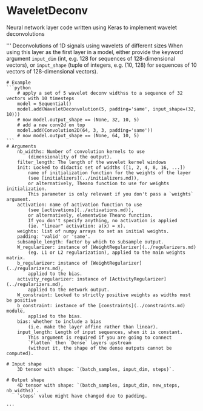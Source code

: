 # WaveletDeconv
Neural network layer code written using Keras to implement wavelet deconvolutions

'''
    Deconvolutions of 1D signals using wavelets of different sizes
    When using this layer as the first layer in a model,
    either provide the keyword argument `input_dim`
    (int, e.g. 128 for sequences of 128-dimensional vectors),
    or `input_shape` (tuple of integers, e.g. (10, 128) for sequences
    of 10 vectors of 128-dimensional vectors).
    
    # Example
    ```python
        # apply a set of 5 wavelet deconv widthss to a sequence of 32 vectors with 10 timesteps
        model = Sequential()
        model.add(WaveletDeconvolution(5, padding='same', input_shape=(32, 10)))
        # now model.output_shape == (None, 32, 10, 5)
        # add a new conv2d on top
        model.add(Convolution2D(64, 3, 3, padding='same'))
        # now model.output_shape == (None, 64, 10, 5)
    ```
    # Arguments
        nb_widths: Number of convolution kernels to use
            (dimensionality of the output).
        filter_length: The length of the wavelet kernel windows            
        init: Locked to didactic set of widths ([1, 2, 4, 8, 16, ...]) 
            name of initialization function for the weights of the layer
            (see [initializers](../initializers.md)),
            or alternatively, Theano function to use for weights initialization.
            This parameter is only relevant if you don't pass a `weights` argument.
        activation: name of activation function to use
            (see [activations](../activations.md)),
            or alternatively, elementwise Theano function.
            If you don't specify anything, no activation is applied
            (ie. "linear" activation: a(x) = x).
        weights: list of numpy arrays to set as initial weights.
        padding: 'valid' or 'same'.
        subsample_length: factor by which to subsample output.
        W_regularizer: instance of [WeightRegularizer](../regularizers.md)
            (eg. L1 or L2 regularization), applied to the main weights matrix.
        b_regularizer: instance of [WeightRegularizer](../regularizers.md),
            applied to the bias.
        activity_regularizer: instance of [ActivityRegularizer](../regularizers.md),
            applied to the network output.
        W_constraint: Locked to strictly positive weights as widths must be positive
        b_constraint: instance of the [constraints](../constraints.md) module,
            applied to the bias.
        bias: whether to include a bias
            (i.e. make the layer affine rather than linear).
        input_length: Length of input sequences, when it is constant.
            This argument is required if you are going to connect
            `Flatten` then `Dense` layers upstream
            (without it, the shape of the dense outputs cannot be computed).
    
    # Input shape
        3D tensor with shape: `(batch_samples, input_dim, steps)`.
        
    # Output shape
        4D tensor with shape: `(batch_samples, input_dim, new_steps, nb_widths)`.
        `steps` value might have changed due to padding.
    
    '''
